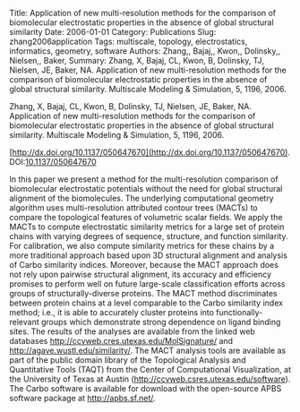 Title: Application of new multi-resolution methods for the comparison of biomolecular electrostatic properties in the absence of global structural similarity
Date: 2006-01-01
Category: Publications
Slug: zhang2006application
Tags: multiscale, topology, electrostatics, informatics, geometry, software
Authors: Zhang,, Bajaj,, Kwon,, Dolinsky,, Nielsen,, Baker,
Summary: Zhang, X, Bajaj, CL, Kwon, B, Dolinsky, TJ, Nielsen, JE, Baker, NA. Application of new multi-resolution methods for the comparison of biomolecular electrostatic properties in the absence of global structural similarity. Multiscale Modeling \& Simulation, 5, 1196, 2006. 

Zhang, X, Bajaj, CL, Kwon, B, Dolinsky, TJ, Nielsen, JE, Baker, NA. Application of new multi-resolution methods for the comparison of biomolecular electrostatic properties in the absence of global structural similarity. Multiscale Modeling \& Simulation, 5, 1196, 2006. 

[http://dx.doi.org/10.1137/050647670](http://dx.doi.org/10.1137/050647670). DOI:[10.1137/050647670](http://dx.doi.org/10.1137/050647670)

In this paper we present a method for the multi-resolution comparison of biomolecular electrostatic potentials without the need for global structural alignment of the biomolecules. The underlying computational geometry algorithm uses multi-resolution attributed contour trees (MACTs) to compare the topological features of volumetric scalar fields. We apply the MACTs to compute electrostatic similarity metrics for a large set of protein chains with varying degrees of sequence, structure, and function similarity. For calibration, we also compute similarity metrics for these chains by a more traditional approach based upon 3D structural alignment and analysis of Carbo similarity indices. Moreover, because the MACT approach does not rely upon pairwise structural alignment, its accuracy and efficiency promises to perform well on future large-scale classification efforts across groups of structurally-diverse proteins. The MACT method discriminates between protein chains at a level comparable to the Carbo similarity index method; i.e., it is able to accurately cluster proteins into functionally-relevant groups which demonstrate strong dependence on ligand binding sites. The results of the analyses are available from the linked web databases http://ccvweb.cres.utexas.edu/MolSignature/ and http://agave.wustl.edu/similarity/. The MACT analysis tools are available as part of the public domain library of the Topological Analysis and Quantitative Tools (TAQT) from the Center of Computational Visualization, at the University of Texas at Austin (http://ccvweb.csres.utexas.edu/software). The Carbo software is available for download with the open-source APBS software package at http://apbs.sf.net/.
